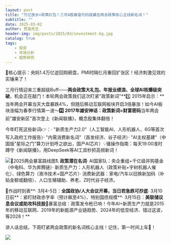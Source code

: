 ```yaml
---
layout: post
title: "万亿放水+政策红包！三月A股暴富代码就藏在两会政策核心主线新名词！"
subtitle: ""
date: 2025-03-02
author: 梵高先生
header-img: img/posts/2025/03/investment-bg.jpg
catalog: true
tags:
    - 投资
    - 市场分析
    - 趋势研究
---
```


📣核心提示：央妈1.4万亿逆回购砸盘，PMI时隔仨月重回扩张区！经济刺激见效的实锤来了！

三月行情迎来三重超级Buff——**两会政策大礼包、年报业绩浪、全球AI核爆级突破**，机会正在敲门！本轮两会政策我们这次盯紧&quot;政策新词&quot;**1️⃣ 2015年启示：**当年两会开幕当天大盘暴跌4%，但随后移动互联网板块开启3倍暴涨！如今AI板块涨幅为春季行情第一波～**2️⃣ 2017年雄安神话：政策新词=财富密码**当年两会前&quot;雄安新区&quot;首次登上《新闻联播》，概念股集体翻倍！

今年盯死这些新词👉：· &quot;新质生产力2.0&quot;（人工智能AI、人形机器人、6G等首次写入政府工作报告）· &quot;内需消费新名词&quot;（首发经济、谷子经济）· &quot;AI主权基建&quot;（中国版&quot;星际之门&quot;算力计划呼之欲出，国产AI芯片）💡骚操作指南：每天19:00准时蹲守《新闻联播》，用DeepSeek等AI工具秒抓高频新词！

![](https://mmbiz.qpic.cn/sz_mmbiz_jpg/https://mmbiz.qpic.cn/sz_mmbiz_jpg/ViaIfpMVXKTSACdibOrqOb4Sgd0z7EUG1HSrJyoIUNO6iaDFDnGpNYRDgGqs7cfI1EV8m7IyicR7Asleuj1TDhRlCQ/640?wx_fmt=jpeg)🚀2025两会暴富路线图**1. 政策潜在名词**· AI国家队：央企重组+千亿级并购基金（中电科、华为昇腾链）· 新质生产力：人形机器人（政策补贴+宇树机器人催化）、绿色算力（液冷技术+国产芯片）· 消费新武器：家电/汽车以旧换新加码（补贴金额或翻倍）、人口生殖辅助、养老、Z时代谷子经济。

📆作战时刻表**· 3月4-5日：**全国政协/人大会议开幕，当日若急跌可抄底**· 3月10日前**：紧盯财政赤字率（预计飙至4%）、特别国债规模**· 3月15日：**美联储议息会议或助攻科技股**🎯暴富总结：政策发令枪已响！今年AI+新质生产力就是2015年的移动互联网、2019年的新能源产业链趋势、2024年的低空经济、错过这波，等2028！**

讲人话总结，下周盯紧两会政策的新名词核心主线！记住，第一时间上车🚌！

![](https://mmbiz.qpic.cn/sz_mmbiz_jpg/https://mmbiz.qpic.cn/sz_mmbiz_jpg/ViaIfpMVXKTSACdibOrqOb4Sgd0z7EUG1H8hjr0ek0xBDibprr1uwW9Ticoj9uPIPicCbXyllvwYpf3E1Me8cKrcR9g/640?wx_fmt=jpeg)